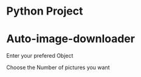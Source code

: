 # Python Project 
# Auto-image-downloader


Enter your prefered Object 

Choose the Number of pictures you want 
